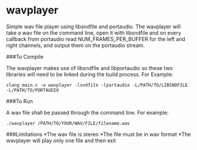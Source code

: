wavplayer
=========

Simple wav file player using libsndfile and portaudio.  The wavplayer will
take a wav file on the command line, open it with libsndfile and on every
callback from portaudio read NUM_FRAMES_PER_BUFFER for the left and right
channels, and output them on the portaudio stream.  

###To Compile

The wavplayer makes use of libsndfile and libportaudio so these two 
libraries will need to be linked during the build process.  For Example:
```
clang main.c -o wavplayer -lsndfile -lportaudio -L/PATH/TO/LIBSNDFILE -L/PATH/TO/PORTAUDIO
```

###To Run

A wav file shall be passed through the command line.  For example:
```
./wavplayer /PATH/TO/YOUR/WAV/FILE/filename.wav
```

###Limitations
*The wav file is stereo
*The file must be in wav format
*The wavplayer will play only one file and then exit
